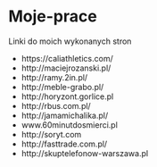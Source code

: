 # Moje-prace
Linki do moich wykonanych stron
<ul>
<li>https://caliathletics.com/</li>
<li>http://maciejrozanski.pl/</li>
<li>http://ramy.2in.pl/</li>
<li>http://meble-grabo.pl/</li>
<li>http://horyzont.gorlice.pl</li>
<li>http://rbus.com.pl/</li>
<li>http://jamamichalika.pl/</li>
<li>www.60minutdosmierci.pl</li>
<li>http://soryt.com</li>
<li>http://fasttrade.com.pl/</li>
<li>http://skuptelefonow-warszawa.pl</li>
</ul>
